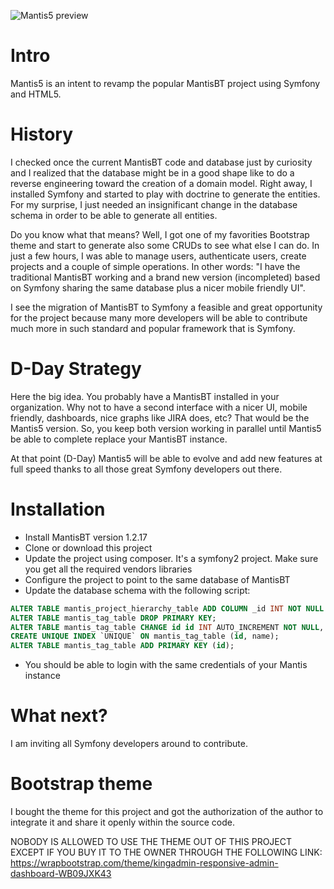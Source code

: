 ![Mantis5 preview](http://elierdelgado.com/wp-content/uploads/2015/01/Mantis5.png)

# Intro
Mantis5 is an intent to revamp the popular MantisBT project using Symfony and HTML5.

# History 
I checked once the current MantisBT code and database just by curiosity and I realized that the database might be in a good shape like to do a reverse engineering toward the creation of a domain model. Right away, I installed Symfony and started to play with doctrine to generate the entities. For my surprise, I just needed an insignificant change in the database schema in order to be able to generate all entities.

Do you know what that means? Well, I got one of my favorities Bootstrap theme and start to generate also some CRUDs to see what else I can do. In just a few hours, I was able to manage users, authenticate users, create projects and a couple of simple operations. In other words: "I have the traditional MantisBT working and a brand new version (incompleted) based on Symfony sharing the same database plus a nicer mobile friendly UI".

I see the migration of MantisBT to Symfony a feasible and great opportunity for the project because many more developers will be able to contribute much more in such standard and popular framework that is Symfony.

# D-Day Strategy
Here the big idea. You probably have a MantisBT installed in your organization. Why not to have a second interface with a nicer UI, mobile friendly, dashboards, nice graphs like JIRA does, etc? That would be the Mantis5 version. So, you keep both version working in parallel until Mantis5 be able to complete replace your MantisBT instance.

At that point (D-Day) Mantis5 will be able to evolve and add new features at full speed thanks to all those great Symfony developers out there.

# Installation
* Install MantisBT version 1.2.17
* Clone or download this project
* Update the project using composer. It's a symfony2 project. Make sure you get all the required vendors libraries
* Configure the project to point to the same database of MantisBT
* Update the database schema with the following script:
```SQL
ALTER TABLE mantis_project_hierarchy_table ADD COLUMN _id INT NOT NULL AUTO_INCREMENT FIRST, ADD PRIMARY KEY (_id);
ALTER TABLE mantis_tag_table DROP PRIMARY KEY;
ALTER TABLE mantis_tag_table CHANGE id id INT AUTO_INCREMENT NOT NULL, CHANGE user_id user_id INT NOT NULL, CHANGE date_created date_created INT NOT NULL, CHANGE date_updated date_updated INT NOT NULL;
CREATE UNIQUE INDEX `UNIQUE` ON mantis_tag_table (id, name);
ALTER TABLE mantis_tag_table ADD PRIMARY KEY (id);
```
* You should be able to login with the same credentials of your Mantis instance

# What next?
I am inviting all Symfony developers around to contribute.

# Bootstrap theme
I bought the theme for this project and got the authorization of the author to integrate it and share it openly within the source code.

NOBODY IS ALLOWED TO USE THE THEME OUT OF THIS PROJECT EXCEPT IF YOU BUY IT TO THE OWNER THROUGH THE FOLLOWING LINK:  
https://wrapbootstrap.com/theme/kingadmin-responsive-admin-dashboard-WB09JXK43

